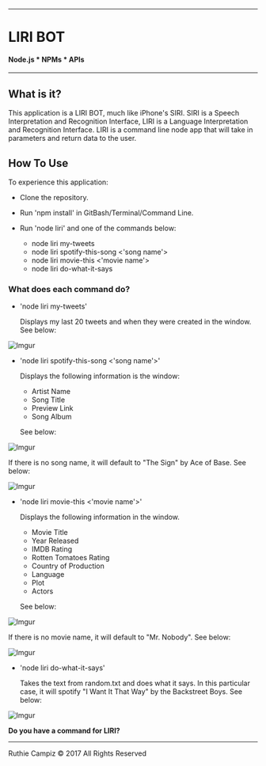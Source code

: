 -----------------------------------------
# LIRI BOT

#### Node.js * NPMs * APIs


-----------------------------------------


## What is it?

This application is a LIRI BOT, much like iPhone's SIRI. SIRI is a Speech Interpretation and Recognition Interface, LIRI is a Language Interpretation and Recognition Interface. LIRI is a command line node app that will take in parameters and return data to the user.

## How To Use

To experience this application:

- Clone the repository.
- Run 'npm install' in GitBash/Terminal/Command Line.
- Run 'node liri' and one of the commands below:
	
	* node liri my-tweets
	* node liri spotify-this-song <'song name'>
	* node liri movie-this <'movie name'>
	* node liri do-what-it-says

### What does each command do?

* 'node liri my-tweets'

  Displays my last 20 tweets and when they were created in the window. See below:

![Imgur](https://i.imgur.com/cDktwOM.png)

* 'node liri spotify-this-song <'song name'>'

  Displays the following information is the window:

  	* Artist Name
  	* Song Title
  	* Preview Link
  	* Song Album

  See below:

 ![Imgur](https://i.imgur.com/ogx5aZE.png)

  If there is no song name, it will default to "The Sign" by Ace of Base. See below:

![Imgur](https://i.imgur.com/ZEtXmae.png)

* 'node liri movie-this <'movie name'>'

  Displays the following information in the window.

	* Movie Title
	* Year Released
	* IMDB Rating
	* Rotten Tomatoes Rating
	* Country of Production
	* Language
	* Plot
	* Actors   

  See below:

![Imgur](https://i.imgur.com/ZzhhQUj.png)

  If there is no movie name, it will default to "Mr. Nobody". See below:

![Imgur](https://i.imgur.com/lCbwXpg.png)

* 'node liri do-what-it-says'

  Takes the text from random.txt and does what it says. In this particular case, it will spotify "I Want It That Way" by the Backstreet Boys. See below:

![Imgur](https://i.imgur.com/pwRRayL.png)

**Do you have a command for LIRI?**

- - -

Ruthie Campiz © 2017 All Rights Reserved